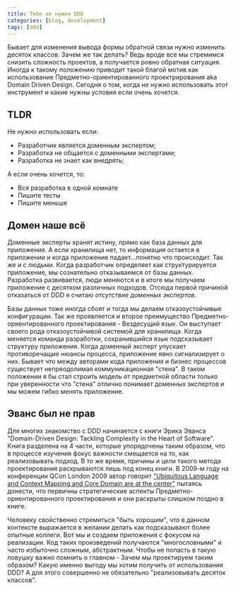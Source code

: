 ```yaml
---
title: Тебе не нужен DDD
categories: [blog, development]
tags: [ddd]
---
```

Бывает для изменения вывода формы обратной связи нужно изменить десяток классов.
Зачем же так делать? Ведь вроде все мы стремимся снизить сложность проектов,
а получается ровно обратная ситуация. Иногда к такому положению приводит такой
благой мотив как использование Предметно-ориентированного проектрирования aka
Domain Driven Design. Сегодня о том, когда не нужно использовать этот инструмент
и какие нужны условия если очень хочется.
<!--more-->

## TLDR

Не нужно использовать если:

- Разработчик является доменным экспертом;
- Разработка не общается с доменными экспертами;
- Разработка не знает как внедрять;
  
А если очень хочется, то:

- Вся разработка в одной комнате
- Пишите тесты
- Пишите меньше

## Домен наше всё

Доменные эксперты хранят истину, прямо как база данных для приложения.
А если хранилища нет, то информация остается в приложении и когда
приложение падает...понятно что происходит.
Так же и с людьми. Когда разработчик определяет как структурируется
приложение, мы сознательно отказываемся от базы данных. Разработка
развивается, люди меняются и в итоге мы получаем приложение с десятком
различных подходов. Отсюда первой причиной отказаться от DDD я считаю
*отсутствие доменных экспертов*.

Базы данных тоже иногда сбоят и тогда мы делаем отказоустойчивые конфигурации.
Так же проявляется и второе преимущество Предметно-ориентированного
проектирования - Вездесущий язык. Он выступает своего рода отказоустойчивой
системой для хранилища. Когда меняется команда разработки, сохранившийся
язык подсказывает структуру приложения. Когда доменный эксперт упускает
противоречащие нюансы процесса, приложение явно сигнализирует о них.
Бывает что между авторами кода приложения и бизнес процессов существует
непреодолимая коммуникационная "стена". В таком положении я бы стал
строить модель от предметной области только при уверенности что "стена"
отлично понимает доменных экспертов и мы можем гибко менять приложение.

## Эванс был не прав

Для многих знакомство с DDD начинается с книги Эрика Эванса "Domain-Driven
Design: Tackling Complexity in the Heart of Software". Книга разделена на
4 части, которые упорядочены таким образом, что в процессе изучения фокус важности
смещается на то, как реализовывать подход. В то же время, причины и цели такого
метода проектирования раскрываются лишь под конец книги. В 2009-м году на конференции
QCon London 2009 автор говорит ["Ubiquitous Language and Context Mapping and
Core Domain are at the center"](https://qconlondon.com/london-2009/qconlondon.com/london-2009/presentation/What+I've+learned+about+DDD+since+the+book.html)
пытаясь донести, что первичны стратегические аспекты Предметно-ориентированного
проектирования и они раскрыты слишком поздно в книге.

Человеку свойственно стремиться "быть хорошим", что в данном контексте выражается
в желании делать как подсказывают более опытные коллеги. Вот мы и создаем приложения
с фокусом на реализации. Код таких произведений получаются "многословными" и часто
избыточно сложным, абстрактным. Чтобы не попасть в такую ловушку важно помнить о
главном - Зачем мы проектируем таким образом? Какую именно выгоду мы хотим получить
от использования DDD? А для этого совершенно не обязательно "реализовывать десяток
классов".
